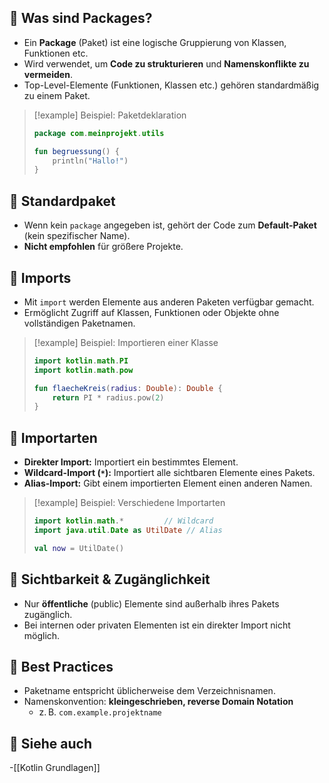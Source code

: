 
## 🔹 Was sind Packages?

- Ein **Package** (Paket) ist eine logische Gruppierung von Klassen, Funktionen etc.
- Wird verwendet, um **Code zu strukturieren** und **Namenskonflikte zu vermeiden**.
- Top-Level-Elemente (Funktionen, Klassen etc.) gehören standardmäßig zu einem Paket.

> [!example] Beispiel: Paketdeklaration
> ```kotlin
> package com.meinprojekt.utils
> 
> fun begruessung() {
>     println("Hallo!")
> }
> ```

## 🔹 Standardpaket

- Wenn kein `package` angegeben ist, gehört der Code zum **Default-Paket** (kein spezifischer Name).
- **Nicht empfohlen** für größere Projekte.

## 🔹 Imports

- Mit `import` werden Elemente aus anderen Paketen verfügbar gemacht.
- Ermöglicht Zugriff auf Klassen, Funktionen oder Objekte ohne vollständigen Paketnamen.

> [!example] Beispiel: Importieren einer Klasse
> ```kotlin
> import kotlin.math.PI
> import kotlin.math.pow
> 
> fun flaecheKreis(radius: Double): Double {
>     return PI * radius.pow(2)
> }
> ```

## 🔹 Importarten

- **Direkter Import:** Importiert ein bestimmtes Element.
- **Wildcard-Import (`*`):** Importiert alle sichtbaren Elemente eines Pakets.
- **Alias-Import:** Gibt einem importierten Element einen anderen Namen.

> [!example] Beispiel: Verschiedene Importarten
> ```kotlin
> import kotlin.math.*         // Wildcard
> import java.util.Date as UtilDate // Alias
> 
> val now = UtilDate()
> ```

## 🔹 Sichtbarkeit & Zugänglichkeit

- Nur **öffentliche** (public) Elemente sind außerhalb ihres Pakets zugänglich.
- Bei internen oder privaten Elementen ist ein direkter Import nicht möglich.

## 🔹 Best Practices

- Paketname entspricht üblicherweise dem Verzeichnisnamen.
- Namenskonvention: **kleingeschrieben, reverse Domain Notation**
  - z. B. `com.example.projektname`

## 🔹 Siehe auch

-[[Kotlin Grundlagen]]

